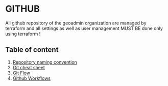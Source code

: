 # GITHUB

All github repository of the geoadmin organization are managed by terraform and all settings as well as user management MUST BE done only using terraform !

## Table of content

1. [Repository naming convention](GITHUB_NAMES.md)
2. [Git cheat sheet](GIT_CHEAT_SHEET.md)
3. [Git Flow](GIT_FLOW.md)
4. [Github Workflows](GITHUB_WORKFLOW.md)

